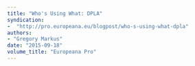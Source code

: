 ```yaml
---
title: "Who's Using What: DPLA"
syndication:
-  "http://pro.europeana.eu/blogpost/who-s-using-what-dpla"
authors:
- "Gregory Markus"
date: "2015-09-18"
volume_title: "Europeana Pro"
---
```

